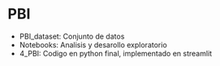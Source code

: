 # PBI
- PBI_dataset: Conjunto de datos
- Notebooks: Analisis y desarollo exploratorio
- 4_PBI: Codigo en python final, implementado en streamlit
